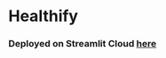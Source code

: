 # Healthify

### Deployed on Streamlit Cloud [here](https://virtual-health-consultants.streamlit.app/)
